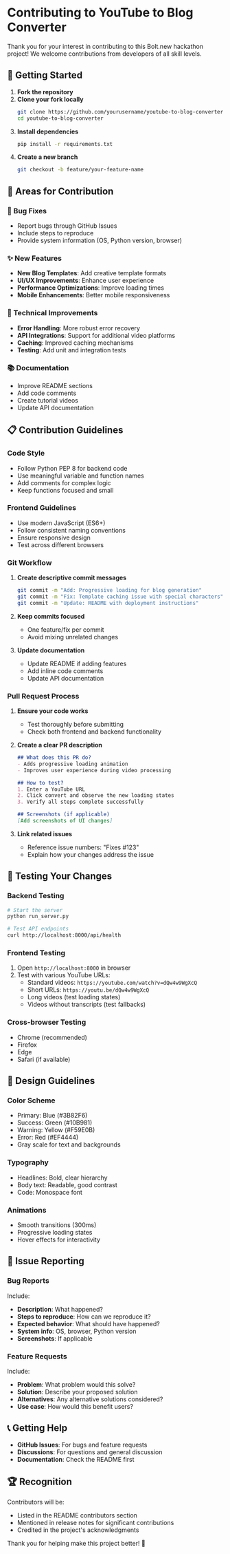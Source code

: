 # Contributing to YouTube to Blog Converter

Thank you for your interest in contributing to this Bolt.new hackathon project! We welcome contributions from developers of all skill levels.

## 🚀 Getting Started

1. **Fork the repository**
2. **Clone your fork locally**
   ```bash
   git clone https://github.com/yourusername/youtube-to-blog-converter.git
   cd youtube-to-blog-converter
   ```
3. **Install dependencies**
   ```bash
   pip install -r requirements.txt
   ```
4. **Create a new branch**
   ```bash
   git checkout -b feature/your-feature-name
   ```

## 🎯 Areas for Contribution

### 🐛 Bug Fixes
- Report bugs through GitHub Issues
- Include steps to reproduce
- Provide system information (OS, Python version, browser)

### ✨ New Features
- **New Blog Templates**: Add creative template formats
- **UI/UX Improvements**: Enhance user experience
- **Performance Optimizations**: Improve loading times
- **Mobile Enhancements**: Better mobile responsiveness

### 🔧 Technical Improvements
- **Error Handling**: More robust error recovery
- **API Integrations**: Support for additional video platforms
- **Caching**: Improved caching mechanisms
- **Testing**: Add unit and integration tests

### 📚 Documentation
- Improve README sections
- Add code comments
- Create tutorial videos
- Update API documentation

## 📋 Contribution Guidelines

### Code Style
- Follow Python PEP 8 for backend code
- Use meaningful variable and function names
- Add comments for complex logic
- Keep functions focused and small

### Frontend Guidelines
- Use modern JavaScript (ES6+)
- Follow consistent naming conventions
- Ensure responsive design
- Test across different browsers

### Git Workflow
1. **Create descriptive commit messages**
   ```bash
   git commit -m "Add: Progressive loading for blog generation"
   git commit -m "Fix: Template caching issue with special characters"
   git commit -m "Update: README with deployment instructions"
   ```

2. **Keep commits focused**
   - One feature/fix per commit
   - Avoid mixing unrelated changes

3. **Update documentation**
   - Update README if adding features
   - Add inline code comments
   - Update API documentation

### Pull Request Process
1. **Ensure your code works**
   - Test thoroughly before submitting
   - Check both frontend and backend functionality

2. **Create a clear PR description**
   ```markdown
   ## What does this PR do?
   - Adds progressive loading animation
   - Improves user experience during video processing

   ## How to test?
   1. Enter a YouTube URL
   2. Click convert and observe the new loading states
   3. Verify all steps complete successfully

   ## Screenshots (if applicable)
   [Add screenshots of UI changes]
   ```

3. **Link related issues**
   - Reference issue numbers: "Fixes #123"
   - Explain how your changes address the issue

## 🧪 Testing Your Changes

### Backend Testing
```bash
# Start the server
python run_server.py

# Test API endpoints
curl http://localhost:8000/api/health
```

### Frontend Testing
1. Open `http://localhost:8000` in browser
2. Test with various YouTube URLs:
   - Standard videos: `https://youtube.com/watch?v=dQw4w9WgXcQ`
   - Short URLs: `https://youtu.be/dQw4w9WgXcQ`
   - Long videos (test loading states)
   - Videos without transcripts (test fallbacks)

### Cross-browser Testing
- Chrome (recommended)
- Firefox
- Edge
- Safari (if available)

## 🎨 Design Guidelines

### Color Scheme
- Primary: Blue (#3B82F6)
- Success: Green (#10B981)
- Warning: Yellow (#F59E0B)
- Error: Red (#EF4444)
- Gray scale for text and backgrounds

### Typography
- Headlines: Bold, clear hierarchy
- Body text: Readable, good contrast
- Code: Monospace font

### Animations
- Smooth transitions (300ms)
- Progressive loading states
- Hover effects for interactivity

## 🚨 Issue Reporting

### Bug Reports
Include:
- **Description**: What happened?
- **Steps to reproduce**: How can we reproduce it?
- **Expected behavior**: What should have happened?
- **System info**: OS, browser, Python version
- **Screenshots**: If applicable

### Feature Requests
Include:
- **Problem**: What problem would this solve?
- **Solution**: Describe your proposed solution
- **Alternatives**: Any alternative solutions considered?
- **Use case**: How would this benefit users?

## 📞 Getting Help

- **GitHub Issues**: For bugs and feature requests
- **Discussions**: For questions and general discussion
- **Documentation**: Check the README first

## 🏆 Recognition

Contributors will be:
- Listed in the README contributors section
- Mentioned in release notes for significant contributions
- Credited in the project's acknowledgments

Thank you for helping make this project better! 🚀 